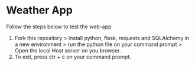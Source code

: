 # Weather App


Follow the steps below to test the web-app

1. Fork this repository > install python, flask, requests and SQLAlchemy in a new environment > run the python file on your command prompt > Open the local Host server on you browser.
2. To exit, press ctr + c on your command prompt.

